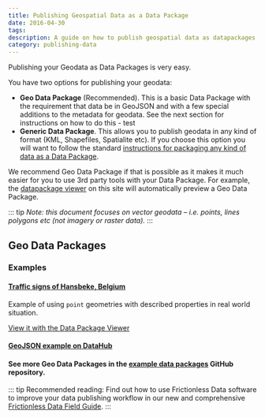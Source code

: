 ```yaml
---
title: Publishing Geospatial Data as a Data Package
date: 2016-04-30
tags:
description: A guide on how to publish geospatial data as datapackages
category: publishing-data
---
```

    
Publishing your Geodata as Data Packages is very easy.

You have two options for publishing your geodata:

* **Geo Data Package** (Recommended). This is a basic Data Package with the
  requirement that data be in GeoJSON and with a few special additions to the
  metadata for geodata. See the next section for instructions on how to do
  this - test
* **Generic Data Package**. This allows you to publish geodata in any kind of
  format (KML, Shapefiles, Spatialite etc). If you choose this option you will
  want to follow the standard [instructions for packaging any kind of data as a
  Data Package][pub-any].

We recommend Geo Data Package if that is possible as it makes it much easier
for you to use 3rd party tools with your Data Package. For example, the [datapackage viewer][dp-viewer] on this site will automatically preview a Geo Data Package.

::: tip
*Note: this document focuses on *vector* geodata &ndash; i.e. points, lines polygons etc (not
imagery or raster data).*
:::

## Geo Data Packages

### Examples

#### [Traffic signs of Hansbeke, Belgium](https://github.com/peterdesmet/traffic-signs-hansbeke)

Example of using `point` geometries with described properties in real world situation.

[View it with the Data Package Viewer][view-2]

[view-2]: http://data.okfn.org/tools/view?url=https%3A%2F%2Fgithub.com%2Fpeterdesmet%2Ftraffic-signs-hansbeke

#### [GeoJSON example on DataHub](https://datahub.io/examples/geojson-tutorial)

#### See more Geo Data Packages in the [example data packages](https://github.com/frictionlessdata/example-data-packages) GitHub repository.

::: tip
Recommended reading: Find out how to use Frictionless Data software to improve your data publishing workflow in our new and comprehensive [Frictionless Data Field Guide][field-guide].
:::

[dp]: /data-package
[dp-main]: /data-package
[tdp]: /data-package/#tabular-data-package
[ts]: /table-schema/
[ts-types]: https://specs.frictionlessdata.io/table-schema/#field-descriptors
[csv]: /blog/2018/07/09/csv/
[json]: http://en.wikipedia.org/wiki/JSON

[spec-dp]: https://specs.frictionlessdata.io/data-package/
[spec-tdp]: https://specs.frictionlessdata.io/tabular-data-package/
[spec-ts]: https://specs.frictionlessdata.io/table-schema/
[spec-csvddf]: https://specs.frictionlessdata.io/csv-dialect/

[publish]: /docs/publish/
[pub-tabular]: /blog/2016/07/21/publish-tabular/
[pub-online]: /blog/2016/08/29/publish-online/
[pub-any]: /blog/2016/07/21/publish-any/
[pub-geo]: /blog/2016/04/30/publish-geo/
[pub-faq]: /blog/2016/04/20/publish-faq/
[field-guide]: /data-package

[dp-creator]: http://create.frictionlessdata.io
[dp-viewer]: http://create.frictionlessdata.io
